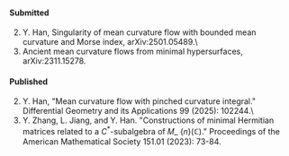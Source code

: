 #### Submitted
2. Y. Han, Singularity of mean curvature flow with bounded mean curvature and Morse index, arXiv:2501.05489.\
1. Ancient mean curvature flows from minimal hypersurfaces, arXiv:2311.15278.

#### Published
2. Y. Han,  "Mean curvature flow with pinched curvature integral." Differential Geometry and its Applications 99 (2025): 102244.\
1. Y. Zhang, L. Jiang, and Y. Han. "Constructions of minimal Hermitian matrices related to a $C^*$-subalgebra of 𝑀_ {𝑛}($\mathbb{C}$)." Proceedings of the American Mathematical Society 151.01 (2023): 73-84.